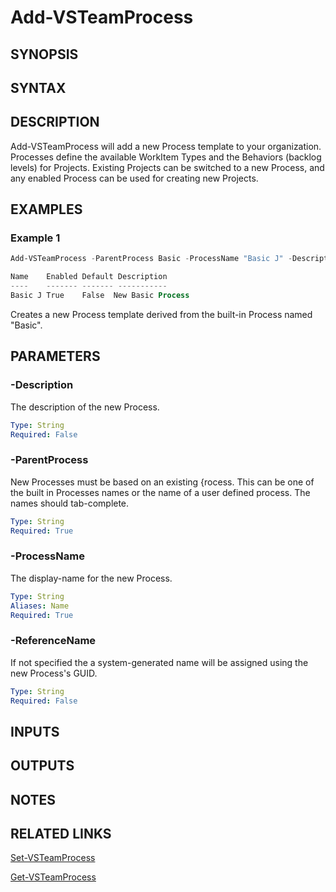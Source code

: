 <!-- #include "./common/header.md" -->

# Add-VSTeamProcess

## SYNOPSIS

<!-- #include "./synopsis/Add-VSTeamProcess.md" -->

## SYNTAX

## DESCRIPTION

Add-VSTeamProcess will add a new Process template to your organization. Processes define the available WorkItem Types and the Behaviors (backlog levels) for Projects. Existing Projects can be switched to a new Process, and any enabled Process can be used for creating new Projects.

## EXAMPLES

### Example 1

```powershell
Add-VSTeamProcess -ParentProcess Basic -ProcessName "Basic J" -Description "New Basic Process"

Name    Enabled Default Description
----    ------- ------- -----------
Basic J True    False  New Basic Process
```

Creates a new Process template derived from the built-in Process named "Basic".

## PARAMETERS

<!-- #include "./params/confirm.md" -->

### -Description

The description of the new Process.

```yaml
Type: String
Required: False
```

<!-- #include "./params/force.md" -->

### -ParentProcess

New Processes must be based on an existing {rocess. This can be one of the built in Processes names or the name of a user defined process. The names should tab-complete.

```yaml
Type: String
Required: True
```
### -ProcessName

The display-name for the new Process.

```yaml
Type: String
Aliases: Name
Required: True
```

### -ReferenceName

If not specified the a system-generated name will be assigned using the new Process's GUID.

```yaml
Type: String
Required: False
```

## INPUTS

## OUTPUTS

## NOTES

## RELATED LINKS

[Set-VSTeamProcess](Set-VSTeamProcess.md)

[Get-VSTeamProcess](Get-VSTeamProcess.md)
